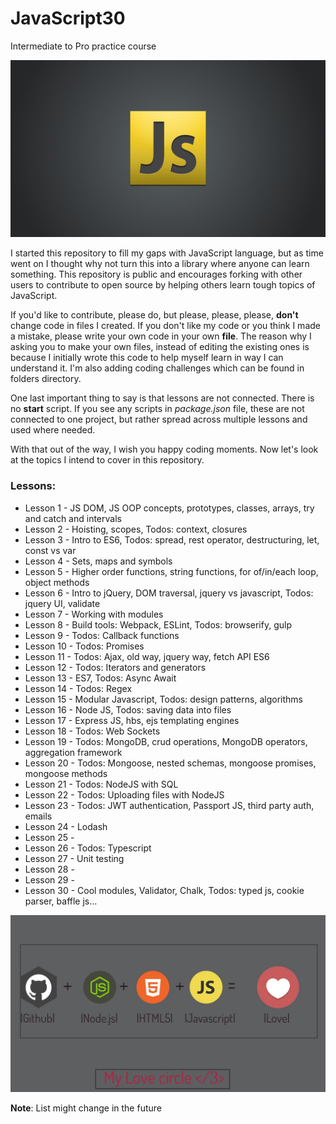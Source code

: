 # JavaScript30
Intermediate to Pro practice course

![](readMe_img/js-logo.jpg)

I started this repository to fill my gaps with JavaScript language, but as time went on I thought why not turn this into a library
where anyone can learn something. 
This repository is public and encourages forking with other users to contribute to open source by helping others learn
tough topics of JavaScript.

If you'd like to contribute, please do, but please, please, please, **don't** change code in files I created. If you don't like my code
or you think I made a mistake, please write your own code in your own **file**. 
The reason why I asking you to make your own files, instead of editing the existing ones is because I initially wrote this code
to help myself learn in way I can understand it.
I'm also adding coding challenges which can be found in folders directory.

One last important thing to say is that lessons are not connected. 
There is no **start** script. If you see any scripts in *package.json* file, these are not connected to one project, but rather spread across multiple lessons and used where needed.

With that out of the way, I wish you happy coding moments. 
Now let's look at the topics I intend to cover in this repository.

### Lessons: 
* Lesson 1 - JS DOM, JS OOP concepts, prototypes, classes, arrays, try and catch and intervals
* Lesson 2 - Hoisting, scopes, Todos: context, closures
* Lesson 3 - Intro to ES6, Todos: spread, rest operator, destructuring, let, const vs var
* Lesson 4 - Sets, maps and symbols
* Lesson 5 - Higher order functions, string functions, for of/in/each loop, object methods
* Lesson 6 - Intro to jQuery, DOM traversal, jquery vs javascript, Todos: jquery UI, validate
* Lesson 7 - Working with modules
* Lesson 8 - Build tools: Webpack, ESLint, Todos: browserify, gulp
* Lesson 9 - Todos: Callback functions
* Lesson 10 - Todos: Promises
* Lesson 11 - Todos: Ajax, old way, jquery way, fetch API ES6
* Lesson 12 - Todos: Iterators and generators
* Lesson 13 - ES7, Todos: Async Await
* Lesson 14 - Todos: Regex
* Lesson 15 - Modular Javascript, Todos: design patterns, algorithms
* Lesson 16 - Node JS, Todos: saving data into files
* Lesson 17 - Express JS, hbs, ejs templating engines
* Lesson 18 - Todos: Web Sockets
* Lesson 19 - Todos: MongoDB, crud operations, MongoDB operators, aggregation framework
* Lesson 20 - Todos: Mongoose, nested schemas, mongoose promises, mongoose methods
* Lesson 21 - Todos: NodeJS with SQL
* Lesson 22 - Todos: Uploading files with NodeJS
* Lesson 23 - Todos: JWT authentication, Passport JS, third party auth, emails
* Lesson 24 - Lodash
* Lesson 25 - 
* Lesson 26 - Todos: Typescript 
* Lesson 27 - Unit testing
* Lesson 28 - 
* Lesson 29 - 
* Lesson 30 - Cool modules, Validator, Chalk, Todos: typed js, cookie parser, baffle js...

![](readMe_img/js-git-node.jpg)

**Note**: List might change in the future
